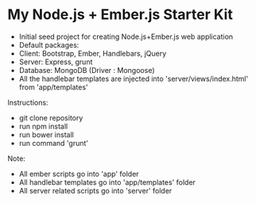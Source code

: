 My Node.js + Ember.js Starter Kit
=================================

* Initial seed project for creating Node.js+Ember.js web application
* Default packages:
 * Client: Bootstrap, Ember, Handlebars, jQuery
 * Server: Express, grunt
 * Database: MongoDB (Driver : Mongoose)
* All the handlebar templates are injected into 'server/views/index.html' from 'app/templates'

Instructions:
* git clone repository
* run npm install
* run bower install
* run command 'grunt'

Note:
* All ember scripts go into 'app' folder
* All handlebar templates go into 'app/templates' folder
* All server related scripts go into 'server' folder